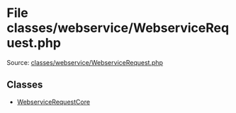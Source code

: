 File classes/webservice/WebserviceRequest.php
=========

Source: [classes/webservice/WebserviceRequest.php](https://github.com/PrestaShop/PrestaShop/blob/1.6.0.2/classes/webservice/WebserviceRequest.php)


Classes
-------

* [WebserviceRequestCore](class.WebserviceRequestCore.md)

